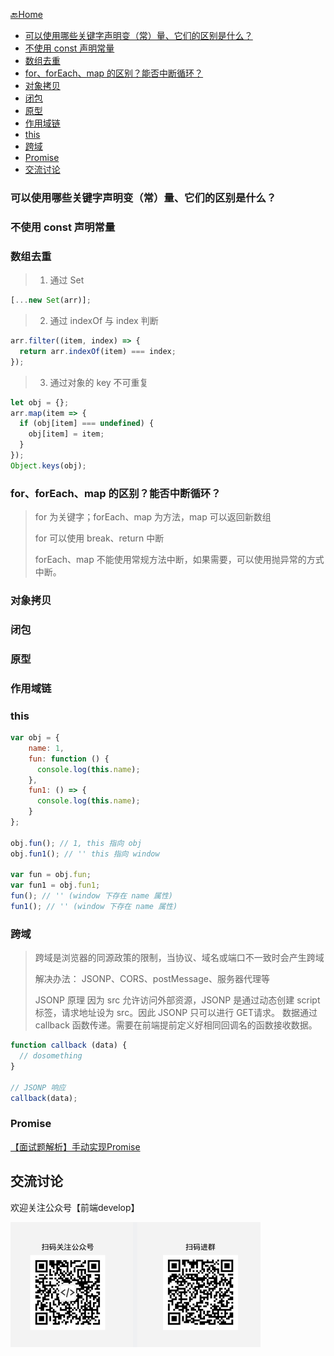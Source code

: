 [🔙Home](../)

<!-- TOC -->

  - [可以使用哪些关键字声明变（常）量、它们的区别是什么？](#可以使用哪些关键字声明变常量它们的区别是什么)
  - [不使用 const 声明常量](#不使用-const-声明常量)
  - [数组去重](#数组去重)
  - [for、forEach、map 的区别？能否中断循环？](#forforeachmap-的区别能否中断循环)
  - [对象拷贝](#对象拷贝)
  - [闭包](#闭包)
  - [原型](#原型)
  - [作用域链](#作用域链)
  - [this](#this)
  - [跨域](#跨域)
  - [Promise](#promise)
- [交流讨论](#%e4%ba%a4%e6%b5%81%e8%ae%a8%e8%ae%ba)

<!-- /TOC -->
### 可以使用哪些关键字声明变（常）量、它们的区别是什么？

### 不使用 const 声明常量

### 数组去重

> 1. 通过 Set
```javascript
[...new Set(arr)];
```

> 2. 通过 indexOf 与 index 判断
```javascript
arr.filter((item, index) => {
  return arr.indexOf(item) === index;
});
```

> 3. 通过对象的 key 不可重复
```javascript
let obj = {};
arr.map(item => {
  if (obj[item] === undefined) {
    obj[item] = item;
  }
});
Object.keys(obj);
```

### for、forEach、map 的区别？能否中断循环？

> for 为关键字；forEach、map 为方法，map 可以返回新数组
>
> for 可以使用 break、return 中断
>
> forEach、map 不能使用常规方法中断，如果需要，可以使用抛异常的方式中断。

### 对象拷贝

### 闭包

### 原型

### 作用域链

### this

```javascript
var obj = {
    name: 1,
    fun: function () {
      console.log(this.name);
    },
    fun1: () => {
      console.log(this.name);
    }
};

obj.fun(); // 1, this 指向 obj
obj.fun1(); // '' this 指向 window

var fun = obj.fun;
var fun1 = obj.fun1;
fun(); // '' (window 下存在 name 属性)
fun1(); // '' (window 下存在 name 属性)
```

### 跨域

> 跨域是浏览器的同源政策的限制，当协议、域名或端口不一致时会产生跨域
>
> 解决办法：
> JSONP、CORS、postMessage、服务器代理等
>
> JSONP 原理
> 因为 src 允许访问外部资源，JSONP 是通过动态创建 script 标签，请求地址设为 src。因此 JSONP 只可以进行 GET请求。
> 数据通过 callback 函数传递。需要在前端提前定义好相同回调名的函数接收数据。

```javascript
function callback (data) {
  // dosomething
}

// JSONP 响应
callback(data);
```

### Promise

[【面试题解析】手动实现Promise](https://www.fedevelop.cn/views/%E5%89%8D%E7%AB%AF/2020/%E3%80%90%E9%9D%A2%E8%AF%95%E9%A2%98%E8%A7%A3%E6%9E%90%E3%80%91%E6%89%8B%E5%8A%A8%E5%AE%9E%E7%8E%B0%20Promise.html)


## 交流讨论

欢迎关注公众号【前端develop】

<img src="../img/wechat-publicity.png" width="400px">